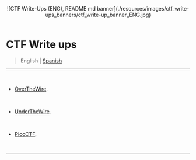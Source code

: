 <div align="center"> ![CTF Write-Ups (ENG), README md banner](./resources/images/ctf_write-ups_banners/ctf_write-up_banner_ENG.jpg) </div>

<br>

# CTF Write ups

> <p> <span> English </span> | <a href=https://github.com/frandausmeier/CTF_Write-Ups/blob/main/README.es.md> Spanish <a/> </p>

-----

<br>

- [OverTheWire](https://overthewire.org/wargames/).

<br>

- [UnderTheWire](https://github.com/frandausmeier/CTF_Write-Ups/blob/main/UnderTheWire/README.md).

<br>

- [PicoCTF](https://picoctf.org/).

<br>

-----

